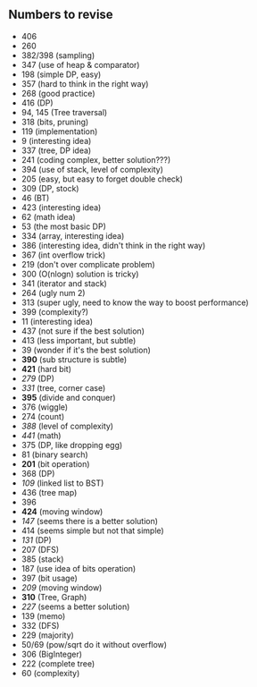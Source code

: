 ## Numbers to revise

+ 406
+ 260
+ 382/398 (sampling)
+ 347 (use of heap & comparator)
+ 198 (simple DP, easy)
+ 357 (hard to think in the right way)
+ 268 (good practice)
+ 416 (DP)
+ 94, 145 (Tree traversal)
+ 318 (bits, pruning)
+ 119 (implementation)
+ 9 (interesting idea)
+ 337 (tree, DP idea)
+ 241 (coding complex, better solution???)
+ 394 (use of stack, level of complexity)
+ 205 (easy, but easy to forget double check)
+ 309 (DP, stock)
+ 46 (BT)
+ 423 (interesting idea)
+ 62 (math idea)
+ 53 (the most basic DP)
+ 334 (array, interesting idea)
+ 386 (interesting idea, didn't think in the right way)
+ 367 (int overflow trick)
+ 219 (don't over complicate problem)
+ 300 (O(nlogn) solution is tricky)
+ 341 (iterator and stack)
+ 264 (ugly num 2)
+ 313 (super ugly, need to know the way to boost performance)
+ 399 (complexity?)
+ 11 (interesting idea)
+ 437 (not sure if the best solution)
+ 413 (less important, but subtle)
+ 39 (wonder if it's the best solution)
+ **390** (sub structure is subtle)
+ **421** (hard bit)
+ *279* (DP)
+ *331* (tree, corner case)
+ **395** (divide and conquer)
+ 376 (wiggle)
+ 274 (count)
+ *388* (level of complexity)
+ *441* (math)
+ 375 (DP, like dropping egg)
+ 81 (binary search)
+ **201** (bit operation)
+ 368 (DP)
+ *109* (linked list to BST)
+ 436 (tree map)
+ 396
+ **424** (moving window)
+ *147* (seems there is a better solution)
+ 414 (seems simple but not that simple)
+ *131* (DP)
+ 207 (DFS)
+ 385 (stack)
+ 187 (use idea of bits operation)
+ 397 (bit usage)
+ *209* (moving window)
+ **310** (Tree, Graph)
+ *227* (seems a better solution)
+ 139 (memo)
+ 332 (DFS)
+ 229 (majority)
+ 50/69 (pow/sqrt do it without overflow)
+ 306 (BigInteger)
+ 222 (complete tree)
+ 60 (complexity)
